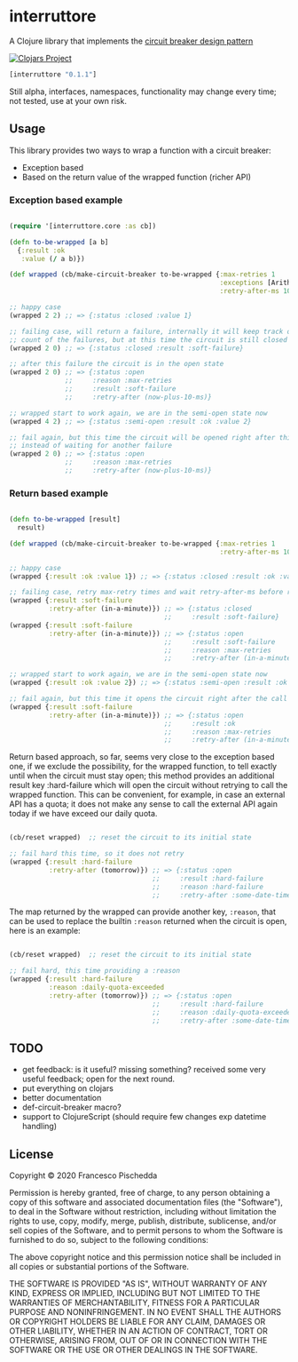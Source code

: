 # interruttore

A Clojure library that implements the [circuit breaker design pattern](http://en.wikipedia.org/wiki/Circuit_breaker_design_pattern)

[![Clojars Project](https://img.shields.io/clojars/v/interruttore.svg)](https://clojars.org/interruttore)

```clj
[interruttore "0.1.1"]

```

Still alpha, interfaces, namespaces, functionality may change
every time; not tested, use at your own risk.

## Usage

This library provides two ways to wrap a function with a circuit breaker:
- Exception based
- Based on the return value of the wrapped function (richer API)

### Exception based example

``` clj

(require '[interruttore.core :as cb])

(defn to-be-wrapped [a b]
  {:result :ok
   :value (/ a b)})

(def wrapped (cb/make-circuit-breaker to-be-wrapped {:max-retries 1
                                                     :exceptions [ArithmeticException]
                                                     :retry-after-ms 10}))

;; happy case
(wrapped 2 2) ;; => {:status :closed :value 1}

;; failing case, will return a failure, internally it will keep track of the
;; count of the failures, but at this time the circuit is still closed
(wrapped 2 0) ;; => {:status :closed :result :soft-failure}

;; after this failure the circuit is in the open state
(wrapped 2 0) ;; => {:status :open
              ;;     :reason :max-retries
              ;;     :result :soft-failure
              ;;     :retry-after (now-plus-10-ms)}

;; wrapped start to work again, we are in the semi-open state now
(wrapped 4 2) ;; => {:status :semi-open :result :ok :value 2}

;; fail again, but this time the circuit will be opened right after this call
;; instead of waiting for another failure
(wrapped 2 0) ;; => {:status :open
              ;;     :reason :max-retries
              ;;     :retry-after (now-plus-10-ms)}

```

### Return based example

``` clj

(defn to-be-wrapped [result]
  result)

(def wrapped (cb/make-circuit-breaker to-be-wrapped {:max-retries 1
                                                     :retry-after-ms 10}))

;; happy case
(wrapped {:result :ok :value 1}) ;; => {:status :closed :result :ok :value 1}

;; failing case, retry max-retry times and wait retry-after-ms before retrying
(wrapped {:result :soft-failure
          :retry-after (in-a-minute)}) ;; => {:status :closed
                                       ;;     :result :soft-failure}
(wrapped {:result :soft-failure
          :retry-after (in-a-minute)}) ;; => {:status :open
                                       ;;     :result :soft-failure
                                       ;;     :reason :max-retries
                                       ;;     :retry-after (in-a-minute)}

;; wrapped start to work again, we are in the semi-open state now
(wrapped {:result :ok :value 2}) ;; => {:status :semi-open :result :ok :value 2}

;; fail again, but this time it opens the circuit right after the call
(wrapped {:result :soft-failure
          :retry-after (in-a-minute)}) ;; => {:status :open
                                       ;;     :result :ok
                                       ;;     :reason :max-retries
		                               ;;     :retry-after (in-a-minute)}

```

Return based approach, so far, seems very close to the exception based one,
if we exclude the possibility, for the wrapped function, to tell exactly until
when the circuit must stay open; this method provides an additional result
key :hard-failure which will open the circuit without retrying to call the
wrapped function.
This can be convenient, for example, in case an external API has a quota;
it does not make any sense to call the external API again today if we have
exceed our daily quota.

``` clj

(cb/reset wrapped)  ;; reset the circuit to its initial state

;; fail hard this time, so it does not retry
(wrapped {:result :hard-failure
          :retry-after (tomorrow)}) ;; => {:status :open
                                    ;;     :result :hard-failure
                                    ;;     :reason :hard-failure
		                            ;;     :retry-after :some-date-time}

```

The map returned by the wrapped can provide another key, `:reason`, that can be
used to replace the builtin `:reason` returned when the circuit is open, here is
an example:

``` clj

(cb/reset wrapped)  ;; reset the circuit to its initial state

;; fail hard, this time providing a :reason
(wrapped {:result :hard-failure
          :reason :daily-quota-exceeded
          :retry-after (tomorrow)}) ;; => {:status :open
                                    ;;     :result :hard-failure
                                    ;;     :reason :daily-quota-exceeded
		                            ;;     :retry-after :some-date-time}

```

## TODO

- get feedback: is it useful? missing something?
  received some very useful feedback; open for the next round.
- put everything on clojars
- better documentation
- def-circuit-breaker macro?
- support to ClojureScript (should require few changes exp datetime handling)

## License

Copyright © 2020 Francesco Pischedda

Permission is hereby granted, free of charge, to any person obtaining a copy of this software and associated documentation files (the "Software"), to deal in the Software without restriction, including without limitation the rights to use, copy, modify, merge, publish, distribute, sublicense, and/or sell copies of the Software, and to permit persons to whom the Software is furnished to do so, subject to the following conditions:

The above copyright notice and this permission notice shall be included in all copies or substantial portions of the Software.

THE SOFTWARE IS PROVIDED "AS IS", WITHOUT WARRANTY OF ANY KIND, EXPRESS OR IMPLIED, INCLUDING BUT NOT LIMITED TO THE WARRANTIES OF MERCHANTABILITY, FITNESS FOR A PARTICULAR PURPOSE AND NONINFRINGEMENT. IN NO EVENT SHALL THE AUTHORS OR COPYRIGHT HOLDERS BE LIABLE FOR ANY CLAIM, DAMAGES OR OTHER LIABILITY, WHETHER IN AN ACTION OF CONTRACT, TORT OR OTHERWISE, ARISING FROM, OUT OF OR IN CONNECTION WITH THE SOFTWARE OR THE USE OR OTHER DEALINGS IN THE SOFTWARE.

